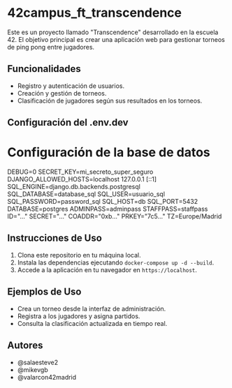 # 42campus_ft_transcendence

Este es un proyecto llamado "Transcendence" desarrollado en la escuela 42. El objetivo principal es crear una aplicación web para gestionar torneos de ping pong entre jugadores.

## Funcionalidades

- Registro y autenticación de usuarios.
- Creación y gestión de torneos.
- Clasificación de jugadores según sus resultados en los torneos.

## Configuración del .env.dev

# Configuración de la base de datos
DEBUG=0
SECRET_KEY=mi_secreto_super_seguro
DJANGO_ALLOWED_HOSTS=localhost 127.0.0.1 [::1]
SQL_ENGINE=django.db.backends.postgresql
SQL_DATABASE=database_sql
SQL_USER=usuario_sql
SQL_PASSWORD=password_sql
SQL_HOST=db
SQL_PORT=5432
DATABASE=postgres
ADMINPASS=adminpass
STAFFPASS=staffpass
ID="..."
SECRET="..."
COADDR="0xb..."
PRKEY="7c5..."
TZ=Europe/Madrid


## Instrucciones de Uso

1. Clona este repositorio en tu máquina local.
2. Instala las dependencias ejecutando `docker-compose up -d --build`.
5. Accede a la aplicación en tu navegador en `https://localhost`.

## Ejemplos de Uso

- Crea un torneo desde la interfaz de administración.
- Registra a los jugadores y asigna partidos.
- Consulta la clasificación actualizada en tiempo real.

## Autores

- @salaesteve2
- @mikevgb
- @valarcon42madrid
